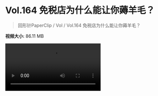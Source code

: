 # Vol.164 免税店为什么能让你薅羊毛？

> 回形针PaperClip / Vol / Vol.164 免税店为什么能让你薅羊毛？

**视频大小**: 86.11 MB

<div class="video"><video src="https://file.hsyhx.top/archive/PaperClip/Vol/164.mp4" controls preload>🤔 您的浏览器不支持 video 标签</video></div>